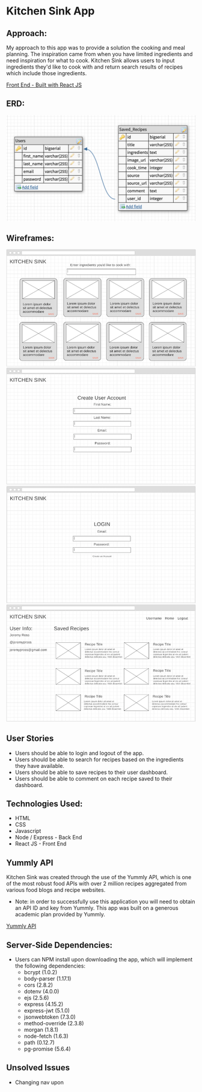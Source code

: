 # Kitchen Sink App

## Approach:
My approach to this app was to provide a solution the cooking and meal planning.  The inspiration came from when you have limited ingredients and need inspiration for what to cook.  Kitchen Sink allows users to input ingredients they'd like to cook with and return search results of recipes which include those ingredients.

[Front End - Built with React JS](https://github.com/jeremypross/kitchen-sink-frontend)

## ERD:
![ERD](/public/img/erd.png)

## Wireframes:
![wireframe1](/public/img/wireframe-search.png)
![wireframe2](/public/img/wireframe-create.png)
![wireframe3](/public/img/wireframe-login.png)
![wireframe4](/public/img/wireframe-dashboard.png)

## User Stories
* Users should be able to login and logout of the app.
* Users should be able to search for recipes based on the ingredients they have available.
* Users should be able to save recipes to their user dashboard.
* Users should be able to comment on each recipe saved to their dashboard.

## Technologies Used:
* HTML
* CSS
* Javascript
* Node / Express - Back End
* React JS - Front End

## Yummly API
Kitchen Sink was created through the use of the Yummly API, which is one of the most robust food APIs with over 2 million recipes aggregated from various food blogs and recipe websites.  
 - Note: in order to successfully use this application you will need to obtain an API ID and key from Yummly. This app was built on a generous academic plan provided by Yummly.

[Yummly API](https://developer.yummly.com/)

## Server-Side Dependencies:
* Users can NPM install upon downloading the app, which will implement the following dependencies:
  - bcrypt (1.0.2)
  - body-parser (1.17.1)
  - cors (2.8.2)
  - dotenv (4.0.0)
  - ejs (2.5.6)
  - express (4.15.2)
  - express-jwt (5.1.0)
  - jsonwebtoken (7.3.0)
  - method-override (2.3.8)
  - morgan (1.8.1)
  - node-fetch (1.6.3)
  - path (0.12.7)
  - pg-promise (5.6.4)

## Unsolved Issues
  * Changing nav upon
